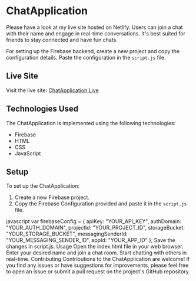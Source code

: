 # ChatApplication

Please have a look at my live site hosted on Netlify. Users can join a chat with their name and engage in real-time conversations. It's best suited for friends to stay connected and have fun chats.

For setting up the Firebase backend, create a new project and copy the configuration details. Paste the configuration in the `script.js` file.

## Live Site

Visit the live site: [ChatApplication Live](https://friendsmessage.netlify.app/)

## Technologies Used

The ChatApplication is implemented using the following technologies:

- Firebase
- HTML
- CSS
- JavaScript

## Setup

To set up the ChatApplication:

1. Create a new Firebase project.
2. Copy the Firebase Configuration provided and paste it in the `script.js` file.

javascript
var firebaseConfig = {
  apiKey: "YOUR_API_KEY",
  authDomain: "YOUR_AUTH_DOMAIN",
  projectId: "YOUR_PROJECT_ID",
  storageBucket: "YOUR_STORAGE_BUCKET",
  messagingSenderId: "YOUR_MESSAGING_SENDER_ID",
  appId: "YOUR_APP_ID"
};
Save the changes in script.js.
Usage
Open the index.html file in your web browser.
Enter your desired name and join a chat room.
Start chatting with others in real-time.
Contributing
Contributions to the ChatApplication are welcome! If you find any issues or have suggestions for improvements, please feel free to open an issue or submit a pull request on the project's GitHub repository.
